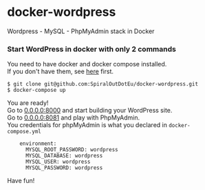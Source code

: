 # docker-wordpress   
Wordpress - MySQL - PhpMyAdmin stack in Docker   
### Start WordPress in docker with only 2 commands 
You need to have docker and docker compose installed.    
If you don't have them, see [here](http://www.spiralout.eu/2015/12/docker-installation-in-linux-mint-and.html) first.
```
$ git clone git@github.com:SpiralOutDotEu/docker-wordpress.git   
$ docker-compose up   
```
You are ready!   
Go to [0.0.0.0:8000](http://0.0.0.0:8000) and start building your WordPress site.   
Go to [0.0.0.0:8081](http://0.0.0.0:8081) and play with PhpMyAdmin.   
You credentials for phpMyAdmin is what you declared in `docker-compose.yml`   
```
    environment:
      MYSQL_ROOT_PASSWORD: wordpress
      MYSQL_DATABASE: wordpress
      MYSQL_USER: wordpress
      MYSQL_PASSWORD: wordpress
```
Have fun!

